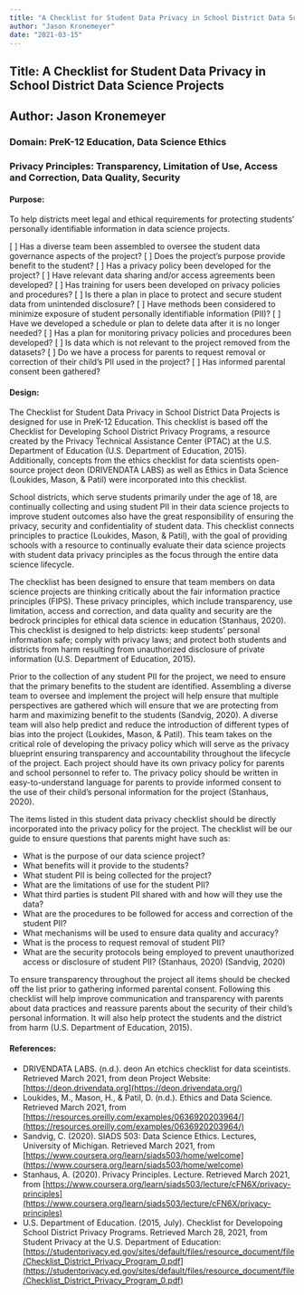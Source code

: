 ```yaml
---
title: "A Checklist for Student Data Privacy in School District Data Science Projects"
author: "Jason Kronemeyer"
date: "2021-03-15"
---
```


## Title: A Checklist for Student Data Privacy in School District Data Science Projects

## Author: **Jason Kronemeyer**

### Domain: **PreK-12 Education, Data Science Ethics**

### Privacy Principles: **Transparency, Limitation of Use, Access and Correction, Data Quality, Security**

#### **Purpose:** 
To help districts meet legal and ethical requirements for protecting students’ personally identifiable information in data science projects.

[ ] Has a diverse team been assembled to oversee the student data governance aspects of the project?
[ ] Does the project’s purpose provide benefit to the student?
[ ] Has a privacy policy been developed for the project?
[ ] Have relevant data sharing and/or access agreements been developed?
[ ] Has training for users been developed on privacy policies and procedures?
[ ] Is there a plan in place to protect and secure student data from unintended disclosure?
[ ] Have methods been considered to minimize exposure of student personally identifiable information (PII)?
[ ] Have we developed a schedule or plan to delete data after it is no longer needed?
[ ] Has a plan for monitoring privacy policies and procedures been developed?
[ ] Is data which is not relevant to the project removed from the datasets?
[ ] Do we have a process for parents to request removal or correction of their child’s PII used in the project?
[ ] Has informed parental consent been gathered?

#### **Design:**
The Checklist for Student Data Privacy in School District Data Projects is designed for use in PreK-12 Education. This checklist is based off the Checklist for Developing School District Privacy Programs, a resource created by the Privacy Technical Assistance Center (PTAC) at the U.S. Department of Education (U.S. Department of Education, 2015). Additionally, concepts from the ethics checklist for data scientists open-source project deon (DRIVENDATA LABS) as well as Ethics in Data Science (Loukides, Mason, & Patil) were incorporated into this checklist.

School districts, which serve students primarily under the age of 18, are continually collecting and using student PII in their data science projects to improve student outcomes also have the great responsibility of ensuring the privacy, security and confidentiality of student data. This checklist connects principles to practice (Loukides, Mason, & Patil), with the goal of providing schools with a resource to continually evaluate their data science projects with student data privacy principles as the focus through the entire data science lifecycle.

The checklist has been designed to ensure that team members on data science projects are thinking critically about the fair information practice principles (FIPS). These privacy principles, which include transparency, use limitation, access and correction, and data quality and security are the bedrock principles for ethical data science in education (Stanhaus, 2020). This checklist is designed to help districts: keep students’ personal information safe; comply with privacy laws; and protect both students and districts from harm resulting from unauthorized disclosure of private information (U.S. Department of Education, 2015).

Prior to the collection of any student PII for the project, we need to ensure that the primary benefits to the student are identified. Assembling a diverse team to oversee and implement the project will help ensure that multiple perspectives are gathered which will ensure that we are protecting from harm and maximizing benefit to the students (Sandvig, 2020). A diverse team will also help predict and reduce the introduction of different types of bias into the project (Loukides, Mason, & Patil). This team takes on the critical role of developing the privacy policy which will serve as the privacy blueprint ensuring transparency and accountability throughout the lifecycle of the project. Each project should have its own privacy policy for parents and school personnel to refer to. The privacy policy should be written in easy-to-understand language for parents to provide informed consent to the use of their child’s personal information for the project (Stanhaus, 2020).

The items listed in this student data privacy checklist should be directly incorporated into the privacy policy for the project. The checklist will be our guide to ensure questions that parents might have such as:
- What is the purpose of our data science project?
- What benefits will it provide to the students?
- What student PII is being collected for the project?
- What are the limitations of use for the student PII?
- What third parties is student PII shared with and how will they use the data?
- What are the procedures to be followed for access and correction of the student PII?
- What mechanisms will be used to ensure data quality and accuracy?
- What is the process to request removal of student PII?
- What are the security protocols being employed to prevent unauthorized access or disclosure of student PII? (Stanhaus, 2020) (Sandvig, 2020)

To ensure transparency throughout the project all items should be checked off the list prior to gathering informed parental consent. Following this checklist will help improve communication and transparency with parents about data practices and reassure parents about the security of their child’s personal information. It will also help protect the students and the district from harm (U.S. Department of Education, 2015).

#### References:

- DRIVENDATA LABS. (n.d.). deon An etchics checklist for data sceintists. Retrieved March 2021, from deon Project Website: [https://deon.drivendata.org](https://deon.drivendata.org/)
- Loukides, M., Mason, H., & Patil, D. (n.d.). Ethics and Data Science. Retrieved March 2021, from [https://resources.oreilly.com/examples/0636920203964/](https://resources.oreilly.com/examples/0636920203964/)
- Sandvig, C. (2020). SIADS 503: Data Science Ethics. Lectures, University of Michigan. Retrieved March 2021, from [https://www.coursera.org/learn/siads503/home/welcome](https://www.coursera.org/learn/siads503/home/welcome)
- Stanhaus, A. (2020). Privacy Principles. Lecture. Retrieved March 2021, from [https://www.coursera.org/learn/siads503/lecture/cFN6X/privacy-principles](https://www.coursera.org/learn/siads503/lecture/cFN6X/privacy-principles)
- U.S. Department of Education. (2015, July). Checklist for Developoing School District Privacy Programs. Retrieved March 28, 2021, from Student Privacy at the U.S. Department of Education: [https://studentprivacy.ed.gov/sites/default/files/resource_document/file/Checklist_District_Privacy_Program_0.pdf](https://studentprivacy.ed.gov/sites/default/files/resource_document/file/Checklist_District_Privacy_Program_0.pdf)
